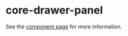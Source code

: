 core-drawer-panel
====

See the [component page](http://polymer-project.org/docs/elements/core-elements.html#core-drawer-panel) for more information.

